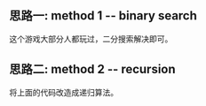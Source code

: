 ## 思路一: method 1 -- binary search
这个游戏大部分人都玩过，二分搜索解决即可。

## 思路二: method 2 -- recursion
将上面的代码改造成递归算法。